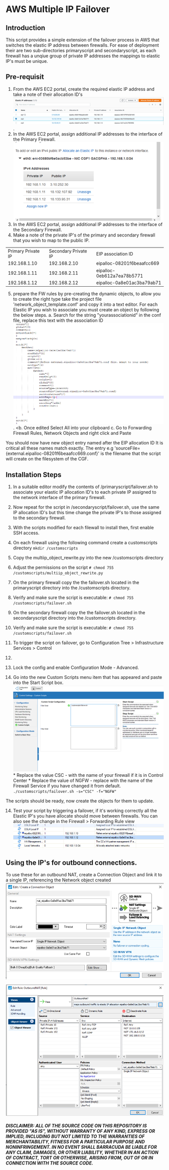 # AWS Multiple IP Failover

## Introduction
This script provides a simple extension of the failover process in AWS that switches the elastic IP address between firewalls. For ease of deployment their are two sub-directories primaryscript and secondaryscript, as each firewall has a unqiue group of private IP addresses the mappings to elastic IP's must be unique.


##  Pre-requisit

1. From the AWS EC2 portal, create the required elastic IP address and take a note of their allocation ID's
![AWS Elastic IP](images/eiplist.png). 
2. In the AWS EC2 portal, assign additional IP addresses to the interface of the Primary Firewall. 
![AWS Elastic IP](images/additionalIP.png)
3. In the AWS EC2 portal, assign additional IP addresses to the interface of the Secondary Firewall. 
4. Make a note of the private IP's of the primary and secondary firewall that you wish to map to the public IP.


<table>
<tr><td> Primary Private IP </td><td> Secondary Private IP </td><td>  EIP association ID </td></tr> 
<tr><td> 192.168.1.10 </td><td> 192.168.2.10 </td><td> eipalloc-08201f6beaafcc669 </td></tr> 
<tr><td> 192.168.1.11 </td><td> 192.168.2.11 </td><td> eipalloc-0eb612a7ea78b5771 </td></tr> 
<tr><td> 192.168.1.12 </td><td> 192.168.2.12 </td><td> eipalloc-0a8e01ac3ba79ab71 </td></tr> 
</table>



5.  prepare the FW rules by pre-creating the dynamic objects, to allow you to create the right type take the project file 'network_object_template.conf' and
copy it into a text editor. For each Elastic IP you wish to associate you must create an object by following the below steps. 
	a.  Search for the string "yourassociationid" in the conf file, replace this text with the association ID
    ![AWS Elastic IP](images/modifiedscriptexample.png).
    <b.  Once edited Select All into your clipboard
	c.  Go to Forwarding Firewall Rules, Network Objects and right click and Paste
    
You should now have new object entry named after the EIP allocation ID  It is critical all these names match exactly. The entry e.g 'sourceFile={external.eipalloc-08201f6beaafcc669.conf}' is the filename that the script will create on the filesystem of the CGF.


## Installation Steps

1. In a suitable editor modify the contents of /primaryscript/failover.sh to associate your elastic IP allocation ID's to each private IP assigned to the network interface of the primary firewall. 
2. Now repeat for the script in /secondaryscript/failover.sh, use the same IP allocation ID's but this time change the private IP's to those assigned to the secondary firewall. 
3. With the scripts modified for each filewall to install then, first enable SSH access.  
4. On each firewall using the following command create a customscripts directory <code>mkdir /customscripts </code>
5. Copy the multiip_object_rewrite.py into the new /customscripts directory
6. Adjust the permissions on the script <code># chmod 755 /customscripts/multiip_object_rewrite.py</code> 

7. On the primary firewall copy the the failover.sh located in the primaryscript directory into the /customscripts directory.
8. Verify and make sure the script is executable: <code># chmod 755 /customscripts/failover.sh</code>
9. On the secondary firewall copy the the failover.sh located in the secondaryscript directory into the /customscripts directory.
10. Verify and make sure the script is executable: <code># chmod 755 /customscripts/failover.sh</code>
11. To trigger the script on failover, go to Configuration Tree > Infrastructure Services > Control <li>
12. Lock the config and enable Configuration Mode - Advanced. 
13. Go into the new Custom Scripts menu item that has appeared and paste into the Start Script box. ![CGF Network configuration Network Architecture](images/customscripts.png) 
        * Replace the value CSC - with the name of your firewall if it is in Control Center
        *  Replace the value of NGFW  - replace with the name of the Firewall Service if you have changed it from default.
     ` ./customscripts/failover.sh -s="CSC" -f="NGFW" `

The scripts should be ready, now create the objects for them to update. 

14. Test your script by triggering a failover, if it's working correctly all the Elastic IP's you have allocate should move between firewalls. You can also see the change in the Firewall > Forwarding Rule view
    ![Example Firewall Rule](images/updated_rule.png)
    
    

## Using the IP's for outbound connections. 

To use these for an outbound NAT, create a Connection Object and link it to a single IP, referencing the Network object created  ![Example Firewall Rule](images/connectionobject.png) 

![Example Firewall Rule](images/firewallrule.png)


##### DISCLAIMER: ALL OF THE SOURCE CODE ON THIS REPOSITORY IS PROVIDED "AS IS", WITHOUT WARRANTY OF ANY KIND, EXPRESS OR IMPLIED, INCLUDING BUT NOT LIMITED TO THE WARRANTIES OF MERCHANTABILITY, FITNESS FOR A PARTICULAR PURPOSE AND NONINFRINGEMENT. IN NO EVENT SHALL BARRACUDA BE LIABLE FOR ANY CLAIM, DAMAGES, OR OTHER LIABILITY, WHETHER IN AN ACTION OF CONTRACT, TORT OR OTHERWISE, ARISING FROM, OUT OF OR IN CONNECTION WITH THE SOURCE CODE. #####
